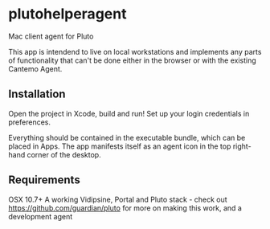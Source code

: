 # plutohelperagent
Mac client agent for Pluto

This app is intendend to live on local workstations and implements any parts of functionality that can't be done either in the browser or with the existing Cantemo Agent.

Installation
-----

Open the project in Xcode, build and run!
Set up your login credentials in preferences.

Everything should be contained in the executable bundle, which can be placed in Apps.  The app manifests itself as an agent icon in the top right-hand corner of the desktop.

Requirements
-----

OSX 10.7+
A working Vidipsine, Portal and Pluto stack - check out https://github.com/guardian/pluto for more on making this work, and a development agent


